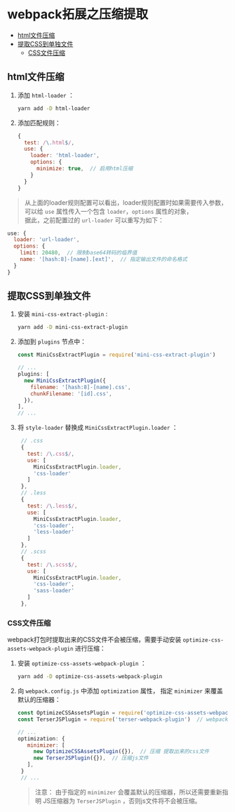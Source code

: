 # webpack拓展之压缩提取

- [html文件压缩](#html文件压缩)
- [提取CSS到单独文件](#提取css到单独文件)
  - [CSS文件压缩](#css文件压缩)
  
## html文件压缩
1. 添加 `html-loader` ：
   ```sh
   yarn add -D html-loader
   ```
2. 添加匹配规则：  
   ```js
   {
     test: /\.html$/,
     use: {
       loader: 'html-loader',
       options: {
         minimize: true,  // 启用html压缩
       }
     }
   }
   ```  

> 从上面的loader规则配置可以看出，loader规则配置时如果需要传入参数，可以给 `use` 属性传入一个包含 `loader`，`options` 属性的对象，  
> 据此，之前配置过的 `url-loader` 可以重写为如下：  

```js
use: {
  loader: 'url-loader',
  options: {
    limit: 20480,  // 限制base64转码的临界值
    name: '[hash:8]-[name].[ext]',  // 指定输出文件的命名格式
  }
}
```

## 提取CSS到单独文件
1. 安装 `mini-css-extract-plugin` :
   ```sh
   yarn add -D mini-css-extract-plugin
   ```
2. 添加到 `plugins` 节点中：  
   ```js
   const MiniCssExtractPlugin = require('mini-css-extract-plugin')

   // ...
   plugins: [
     new MiniCssExtractPlugin({
       filename: '[hash:8]-[name].css',
       chunkFilename: '[id].css',
     }),
   ],
   // ...

   ```

3. 将 `style-loader` 替换成 `MiniCssExtractPlugin.loader` ：  
   ```js
    // .css
    {
      test: /\.css$/,
      use: [
        MiniCssExtractPlugin.loader,
        'css-loader'
      ]
    },
    // .less
    {
      test: /\.less$/,
      use: [
        MiniCssExtractPlugin.loader,
        'css-loader', 
        'less-loader'
      ]
    },
    // .scss
    { 
      test: /\.scss$/, 
      use: [
        MiniCssExtractPlugin.loader, 
        'css-loader', 
        'sass-loader'
      ] 
    },
   ```

### CSS文件压缩
webpack打包时提取出来的CSS文件不会被压缩，需要手动安装 `optimize-css-assets-webpack-plugin` 进行压缩：  
1. 安装 `optimize-css-assets-webpack-plugin` ：  
   ```sh
   yarn add -D optimize-css-assets-webpack-plugin
   ```
2. 向 `webpack.config.js` 中添加 `optimization` 属性， 指定 `minimizer` 来覆盖默认的压缩器：  
   ```js
   const OptimizeCSSAssetsPlugin = require('optimize-css-assets-webpack-plugin')
   const TerserJSPlugin = require('terser-webpack-plugin')  // webpack默认依赖的压缩器，无需手动安装，只能压缩js文件

   // ...
   optimization: {
      minimizer: [
        new OptimizeCSSAssetsPlugin({}),  // 压缩 提取出来的css文件
        new TerserJSPlugin({}),  // 压缩js文件
      ],
    }
    // ...

   ```
   > 注意： 由于指定的 `minimizer` 会覆盖默认的压缩器，所以还需要重新指明 JS压缩器为 `TerserJSPlugin` ，否则js文件将不会被压缩。